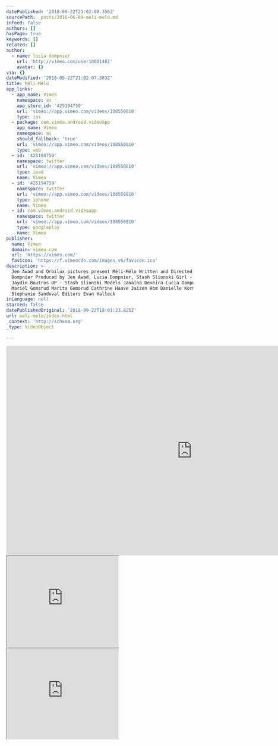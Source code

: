 ```yaml
---
datePublished: '2018-09-22T21:02:08.356Z'
sourcePath: _posts/2016-06-09-meli-melo.md
inFeed: false
authors: []
hasPage: true
keywords: []
related: []
author:
  - name: lucia dompnier
    url: 'http://vimeo.com/user10601481'
    avatar: {}
via: {}
dateModified: '2018-09-22T21:02:07.583Z'
title: Méli-Mélo
app_links:
  - app_name: Vimeo
    namespace: ai
    app_store_id: '425194759'
    url: 'vimeo://app.vimeo.com/videos/108550810'
    type: ios
  - package: com.vimeo.android.videoapp
    app_name: Vimeo
    namespace: ai
    should_fallback: 'true'
    url: 'vimeo://app.vimeo.com/videos/108550810'
    type: web
  - id: '425194759'
    namespace: twitter
    url: 'vimeo://app.vimeo.com/videos/108550810'
    type: ipad
    name: Vimeo
  - id: '425194759'
    namespace: twitter
    url: 'vimeo://app.vimeo.com/videos/108550810'
    type: iphone
    name: Vimeo
  - id: com.vimeo.android.videoapp
    namespace: twitter
    url: 'vimeo://app.vimeo.com/videos/108550810'
    type: googleplay
    name: Vimeo
publisher:
  name: Vimeo
  domain: vimeo.com
  url: 'https://vimeo.com/'
  favicon: 'https://f.vimeocdn.com/images_v6/favicon.ico'
description: >-
  Jen Awad and Orbilux pictures present Méli-Mélo Written and Directed by Lucia
  Dompnier Produced by Jen Awad, Lucia Dompnier, Stash Slionski Girl - Mialee
  Jaydin Boutros DP - Stash Slionski Models Janaina Deveira Lucia Dompnier
  Mariel Gomsrud Marita Gomsrud Cathrine Haave Jaizen Hom Danielle Korman
  Stephanie Sandoval Editors Evan Halleck
inLanguage: null
starred: false
datePublishedOriginal: '2018-09-22T18:01:23.825Z'
url: meli-melo/index.html
_context: 'http://schema.org'
_type: VideoObject

---
```

<iframe src="https://cdn.embedly.com/widgets/media.html?src=https%3A%2F%2Fplayer.vimeo.com%2Fvideo%2F108550810&amp;url=https%3A%2F%2Fvimeo.com%2F108550810&amp;image=http%3A%2F%2Fi.vimeocdn.com%2Fvideo%2F492267380_1280.jpg&amp;key=b7d04c9b404c499eba89ee7072e1c4f7&amp;type=text%2Fhtml&amp;schema=vimeo" width="1000" height="563" scrolling="no" frameborder="0" allowfullscreen="" style=""></iframe>

<iframe src="https://the-grid.github.io/ed-userhtml/?g=eJxtkM1OxDAMhF_FF9QLbQpiOaQ_Z_bAaXmB_LjboDSuErdlhXh3qhYOy3KzNR7Pp6kTXzy2BQ4abW4osHIBI3zCSMmxoyAholfsZqxgVNa6cM41MdMg4fBcPB7uKujRnXuWUFZAM8bO0yKhd9ZiqGBQH_niLPcSHspyvf6CmzjXRTXg_a1A-h0N_yNs-xWm0on8xCsm07ixeOx2qKv4X9gfmFrsFdTWzWC8SqnJ_oRlbb0DQoqmyXrmMUkhlmUpLjTxpLEwNIjNJYR7DaeXt-PT6Zgy2GyaosXYZGUGyq_ddJP3yUTE0NZi_7wOa377DVzdiTg" height="244" style=""></iframe>

<iframe src="https://the-grid.github.io/ed-userhtml/?g=eJxtkM1OxDAMhF_FF5QLbQrS7iH9OcEZCWkfIE3cbVZpXCVuywrx7lQtHJblZms8nk9TJb56bHIcWrSZocDaBYzwCSMlx46Cgohes5uxhFFb68I5a4mZBgWHY_58eCihR3fuWUFRAs0YO0-Lgt5Zi6GEQX9ki7PcK3gqivX6C-7iXBf1gI_3ArUXNPyPsO03mLpN5CdeMZnGjcVjt0PdxP_C_sBUcq-gsm4G43VKtfgTJppqB4QUTS165jEpKZdlya808dRibmiQm0vK95f57Xi6zKfiVcBmaylajLUoBGi_dtNN3icTEUNTyf3zOqz5zTdZqokp" height="244" style=""></iframe>